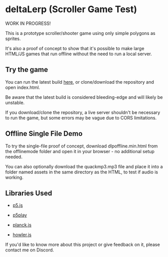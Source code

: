 # deltaLerp (Scroller Game Test)

WORK IN PROGRESS!

This is a prototype scroller/shooter game using only simple polygons as sprites.

It's also a proof of concept to show that it's possible to make large HTML/JS games that run offline without the need to run a local server.

## Try the game

You can run the latest build [here](https://dukemz.github.io/deltaLerp/), or clone/download the repository and open index.html.

Be aware that the latest build is considered bleeding-edge and will likely be unstable.

If you download/clone the repository, a live server shouldn't be necessary to run the game, but some errors may be vague due to CORS limitations. 

## Offline Single File Demo

To try the single-file proof of concept, download dlpoffline.min.html from the offlinemode folder and open it in your browser - no additional setup needed.

You can also optionally download the quackmp3.mp3 file and place it into a folder named assets in the same directory as the HTML, to test if audio is working.

## Libraries Used

- [p5.js](https://p5js.org/)

- [p5play](https://p5play.org/)

- [planck.js](https://piqnt.com/planck.js)

- [howler.js](https://howlerjs.com/)

If you'd like to know more about this project or give feedback on it, please contact me on Discord.
